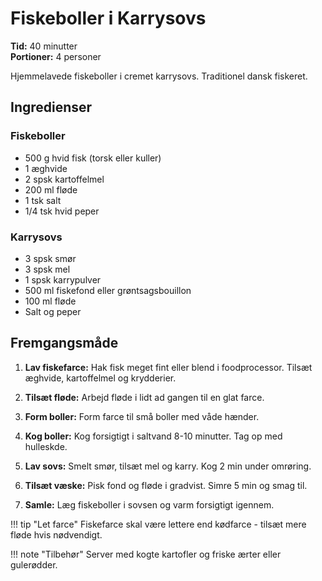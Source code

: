 # Fiskeboller i Karrysovs

**Tid:** 40 minutter  
**Portioner:** 4 personer

Hjemmelavede fiskeboller i cremet karrysovs. Traditionel dansk fiskeret.

## Ingredienser

### Fiskeboller
- 500 g hvid fisk (torsk eller kuller)
- 1 æghvide
- 2 spsk kartoffelmel
- 200 ml fløde
- 1 tsk salt
- 1/4 tsk hvid peper

### Karrysovs
- 3 spsk smør
- 3 spsk mel
- 1 spsk karrypulver
- 500 ml fiskefond eller grøntsagsbouillon
- 100 ml fløde
- Salt og peper

## Fremgangsmåde

1. **Lav fiskefarce:** Hak fisk meget fint eller blend i foodprocessor. Tilsæt æghvide, kartoffelmel og krydderier.

2. **Tilsæt fløde:** Arbejd fløde i lidt ad gangen til en glat farce.

3. **Form boller:** Form farce til små boller med våde hænder.

4. **Kog boller:** Kog forsigtigt i saltvand 8-10 minutter. Tag op med hulleskde.

5. **Lav sovs:** Smelt smør, tilsæt mel og karry. Kog 2 min under omrøring.

6. **Tilsæt væske:** Pisk fond og fløde i gradvist. Simre 5 min og smag til.

7. **Samle:** Læg fiskeboller i sovsen og varm forsigtigt igennem.

!!! tip "Let farce"
    Fiskefarce skal være lettere end kødfarce - tilsæt mere fløde hvis nødvendigt.

!!! note "Tilbehør"
    Server med kogte kartofler og friske ærter eller gulerødder.